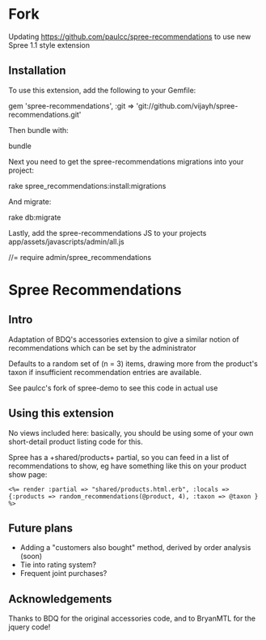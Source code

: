 # Fork
Updating https://github.com/paulcc/spree-recommendations to use new Spree 1.1 style extension

Installation
------------

To use this extension, add the following to your Gemfile:

  gem 'spree-recommendations', :git => 'git://github.com/vijayh/spree-recommendations.git'

Then bundle with:
  
  bundle

Next you need to get the spree-recommendations migrations into your project:

  rake spree_recommendations:install:migrations

And migrate:

  rake db:migrate

Lastly, add the spree-recommendations JS to your projects app/assets/javascripts/admin/all.js

  //= require admin/spree_recommendations




# Spree Recommendations

## Intro

Adaptation of BDQ's accessories extension to give a similar notion of recommendations which can be set by the administrator

Defaults to a random set of (n = 3) items, drawing more from the product's taxon if insufficient recommendation entries are available.

See paulcc's fork of spree-demo to see this code in actual use

## Using this extension

No views included here: basically, you should be using some of your own short-detail product listing code for this.

Spree has a +shared/products+ partial, so you can feed in a list of recommendations to show, eg have something like
this on your product show page:

    <%= render :partial => "shared/products.html.erb", :locals => {:products => random_recommendations(@product, 4), :taxon => @taxon } %>


## Future plans

* Adding a "customers also bought" method, derived by order analysis (soon)
* Tie into rating system?
* Frequent joint purchases?


## Acknowledgements

Thanks to BDQ for the original accessories code, and to BryanMTL for the jquery code!

